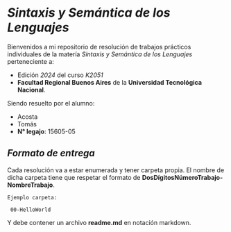 # *Sintaxis y Semántica de los Lenguajes*

Bienvenidos a mi repositorio de resolución de trabajos prácticos individuales de la matería *Sintaxis y Semántica de los Lenguajes* perteneciente a:
- Edición *2024* del curso *K2051*
- **Facultad Regional Buenos Aires** de la **Universidad Tecnológica Nacional**.

Siendo resuelto por el alumno:
- Acosta
- Tomás
- **N° legajo**: 15605-05

## *Formato de entrega*

Cada resolución va a estar enumerada y tener carpeta propia. El nombre de dicha carpeta tiene que respetar el formato de **DosDígitosNúmeroTrabajo-NombreTrabajo**.
 
```
Ejemplo carpeta:

 00-HelloWorld

```
Y debe contener un archivo **readme.md** en notación markdown.
